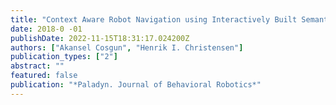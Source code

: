 ```yaml
---
title: "Context Aware Robot Navigation using Interactively Built Semantic Maps"
date: 2018-0 -01
publishDate: 2022-11-15T18:31:17.024200Z
authors: ["Akansel Cosgun", "Henrik I. Christensen"]
publication_types: ["2"]
abstract: ""
featured: false
publication: "*Paladyn. Journal of Behavioral Robotics*"
---
```



